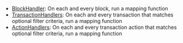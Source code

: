 - [BlockHandler](../../build/manifest/chain-specific/near.md#mapping-handlers-and-filters): On each and every block, run a mapping function
- [TransactionHandlers](../../build/manifest/chain-specific/near.md#mapping-handlers-and-filters): On each and every transaction that matches optional filter criteria, run a mapping function
- [ActionHandlers](../../build/manifest/chain-specific/near.md#mapping-handlers-and-filters): On each and every transaction action that matches optional filter criteria, run a mapping function
